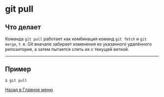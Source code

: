 # git pull #

## Что делает ##
Команда `git pull` работает как комбинация команд `git fetch` и `git merge`, т. е. Git вначале забирает изменения из указанного удалённого репозитория, а затем пытается слить их с текущей веткой.
***

## Пример ##
```shell
$ git pull
```

[Назад в Главное меню](README.md)
